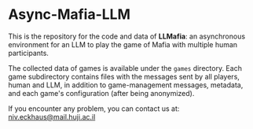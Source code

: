 # Async-Mafia-LLM

This is the repository for the code and data of **LLMafia**: an asynchronous environment for an LLM to play the game of Mafia with multiple human participants.

The collected data of games is available under the `games` directory.
Each game subdirectory contains files with the messages sent by all players, human and LLM, in addition to game-management messages, metadata, and each game's configuration (after being anonymized).

If you encounter any problem, you can contact us at: niv.eckhaus@mail.huji.ac.il